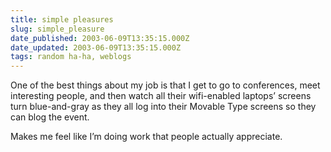 ```yaml
---
title: simple pleasures
slug: simple_pleasure
date_published: 2003-06-09T13:35:15.000Z
date_updated: 2003-06-09T13:35:15.000Z
tags: random ha-ha, weblogs
---
```


One of the best things about my job is that I get to go to conferences, meet interesting people, and then watch all their wifi-enabled laptops’ screens turn blue-and-gray as they all log into their Movable Type screens so they can blog the event.

Makes me feel like I’m doing work that people actually appreciate.
